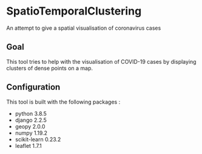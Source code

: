 # SpatioTemporalClustering
An attempt to give a spatial visualisation of coronavirus cases

## Goal
This tool tries to help with the visualisation of COVID-19 cases by displaying clusters of dense points on a map.

## Configuration 
This tool is built with the following packages :

* python 3.8.5
* django 2.2.5
* geopy 2.0.0
* numpy 1.19.2
* scikit-learn 0.23.2
* leaflet 1.7.1

